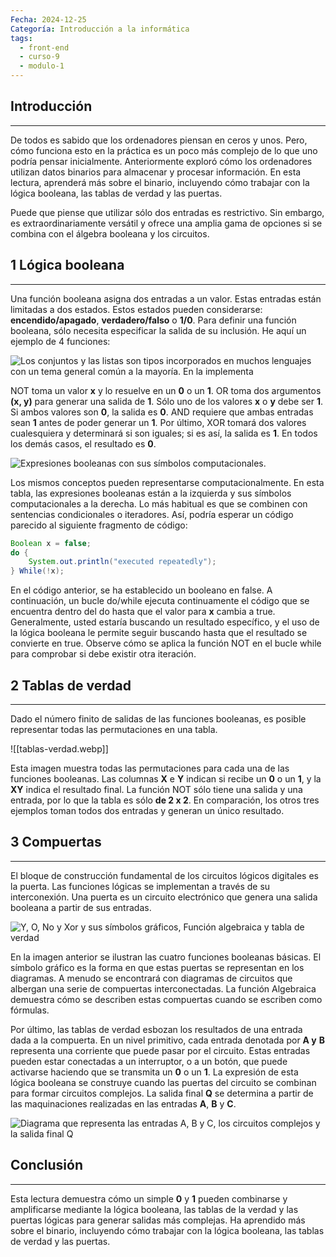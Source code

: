 ```yaml
---
Fecha: 2024-12-25
Categoría: Introducción a la informática
tags:
  - front-end
  - curso-9
  - modulo-1
---
```

## **Introducción**
---
De todos es sabido que los ordenadores piensan en ceros y unos. Pero, cómo funciona esto en la práctica es un poco más complejo de lo que uno podría pensar inicialmente. Anteriormente exploró cómo los ordenadores utilizan datos binarios para almacenar y procesar información. En esta lectura, aprenderá más sobre el binario, incluyendo cómo trabajar con la lógica booleana, las tablas de verdad y las puertas.

Puede que piense que utilizar sólo dos entradas es restrictivo. Sin embargo, es extraordinariamente versátil y ofrece una amplia gama de opciones si se combina con el álgebra booleana y los circuitos.

## **1 Lógica booleana**
---
Una función booleana asigna dos entradas a un valor. Estas entradas están limitadas a dos estados. Estos estados pueden considerarse: **encendido/apagado**, **verdadero/falso** o **1/0**. Para definir una función booleana, sólo necesita especificar la salida de su inclusión. He aquí un ejemplo de 4 funciones:

![Los conjuntos y las listas son tipos incorporados en muchos lenguajes con un tema general común a la mayoría. En la implementa](logica-booleana.webp)

NOT toma un valor **x** y lo resuelve en un **0** o un **1**. OR toma dos argumentos **(x, y)** para generar una salida de **1**. Sólo uno de los valores **x** o **y** debe ser **1**. Si ambos valores son **0**, la salida es **0**. AND requiere que ambas entradas sean **1** antes de poder generar un **1**. Por último, XOR tomará dos valores cualesquiera y determinará si son iguales; si es así, la salida es **1**. En todos los demás casos, el resultado es **0**.

![Expresiones booleanas con sus símbolos computacionales.](simbolos-computacionales.webp)

Los mismos conceptos pueden representarse computacionalmente. En esta tabla, las expresiones booleanas están a la izquierda y sus símbolos computacionales a la derecha. Lo más habitual es que se combinen con sentencias condicionales o iteradores. Así, podría esperar un código parecido al siguiente fragmento de código:

```java
Boolean x = false;
do {
	System.out.println("executed repeatedly");
} While(!x);
```

En el código anterior, se ha establecido un booleano en false. A continuación, un bucle do/while ejecuta continuamente el código que se encuentra dentro del do hasta que el valor para **x** cambia a true. Generalmente, usted estaría buscando un resultado específico, y el uso de la lógica booleana le permite seguir buscando hasta que el resultado se convierte en true. Observe cómo se aplica la función NOT en el bucle while para comprobar si debe existir otra iteración.

## **2 Tablas de verdad**
---
Dado el número finito de salidas de las funciones booleanas, es posible representar todas las permutaciones en una tabla.

![[tablas-verdad.webp]]

Esta imagen muestra todas las permutaciones para cada una de las funciones booleanas. Las columnas **X** e **Y** indican si recibe un **0** o un **1**, y la **XY** indica el resultado final. La función NOT sólo tiene una salida y una entrada, por lo que la tabla es sólo **de 2 x 2**. En comparación, los otros tres ejemplos toman todos dos entradas y generan un único resultado.

## **3 Compuertas**
---
El bloque de construcción fundamental de los circuitos lógicos digitales es la puerta. Las funciones lógicas se implementan a través de su interconexión. Una puerta es un circuito electrónico que genera una salida booleana a partir de sus entradas.

![Y, O, No y Xor y sus símbolos gráficos, Función algebraica y tabla de verdad](compuertas.webp)

En la imagen anterior se ilustran las cuatro funciones booleanas básicas. El símbolo gráfico es la forma en que estas puertas se representan en los diagramas. A menudo se encontrará con diagramas de circuitos que albergan una serie de compuertas interconectadas. La función Algebraica demuestra cómo se describen estas compuertas cuando se escriben como fórmulas.

Por último, las tablas de verdad esbozan los resultados de una entrada dada a la compuerta. En un nivel primitivo, cada entrada denotada por **A y** **B** representa una corriente que puede pasar por el circuito. Estas entradas pueden estar conectadas a un interruptor, o a un botón, que puede activarse haciendo que se transmita un **0** o un **1**. La expresión de esta lógica booleana se construye cuando las puertas del circuito se combinan para formar circuitos complejos. La salida final **Q** se determina a partir de las maquinaciones realizadas en las entradas **A**, **B** y **C**.

![Diagrama que representa las entradas A, B y C, los circuitos complejos y la salida final Q](circuitos-complejos.webp)

## **Conclusión**
---
Esta lectura demuestra cómo un simple **0** y **1** pueden combinarse y amplificarse mediante la lógica booleana, las tablas de la verdad y las puertas lógicas para generar salidas más complejas. Ha aprendido más sobre el binario, incluyendo cómo trabajar con la lógica booleana, las tablas de verdad y las puertas.